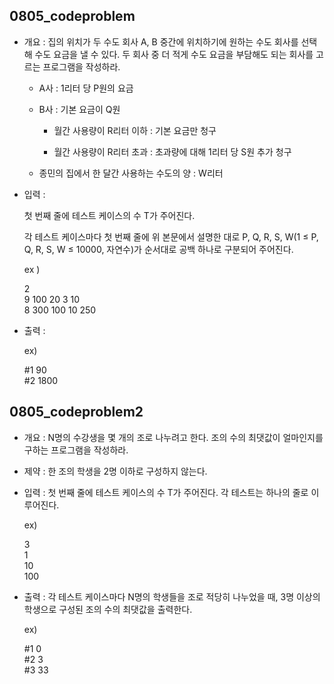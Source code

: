 ## 0805_codeproblem

- 개요 : 집의 위치가 두 수도 회사 A, B 중간에 위치하기에 원하는 수도 회사를 선택해 수도 요금을 낼 수 있다. 두 회사 중 더 적게 수도 요금을 부담해도 되는 회사를 고르는 프로그램을 작성하라.
  
  - A사 : 1리터 당 P원의 요금
  
  - B사 : 기본 요금이 Q원
    
    - 월간 사용량이 R리터 이하 : 기본 요금만 청구
    
    - 월간 사용량이 R리터 초과 : 초과량에 대해 1리터 당 S원 추가 청구
  
  - 종민의 집에서 한 달간 사용하는 수도의 양 : W리터

- 입력 : 
  
  첫 번째 줄에 테스트 케이스의 수 T가 주어진다.  
  
  각 테스트 케이스마다 첫 번째 줄에 위 본문에서 설명한 대로 P, Q, R, S, W(1 ≤ P, Q, R, S, W ≤ 10000, 자연수)가 순서대로 공백 하나로 구분되어 주어진다.
  
  ex )
  
  2  
  9 100 20 3 10  
  8 300 100 10 250

- 출력 : 
  
  ex)
  
  #1 90  
  #2 1800

## 0805_codeproblem2

- 개요 : N명의 수강생을 몇 개의 조로 나누려고 한다. 조의 수의 최댓값이 얼마인지를 구하는 프로그램을 작성하라.

- 제약 : 한 조의 학생을 2명 이하로 구성하지 않는다.

- 입력 : 첫 번째 줄에 테스트 케이스의 수 T가 주어진다. 각 테스트는 하나의 줄로 이루어진다.
  
  ex) 
  
  3  
  1  
  10  
  100

- 출력 : 각 테스트 케이스마다 N명의 학생들을 조로 적당히 나누었을 때, 3명 이상의 학생으로 구성된 조의 수의 최댓값을 출력한다.
  
  ex)
  
  #1 0  
  #2 3  
  #3 33
